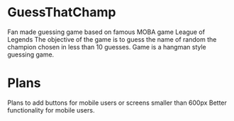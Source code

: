 # GuessThatChamp
Fan made guessing game based on famous MOBA game League of Legends
The objective of the game is to guess the name of random the champion chosen in less than 10 guesses.
Game is a hangman style guessing game.

# Plans
Plans to add buttons for mobile users or screens smaller than 600px
Better functionality for mobile users.
